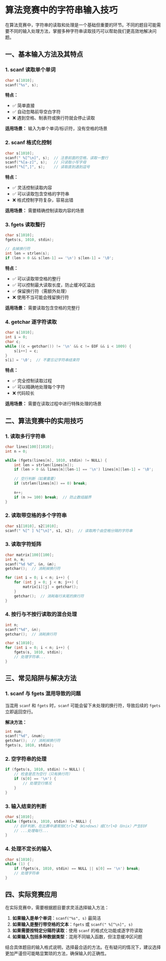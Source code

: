 # 算法竞赛中的字符串输入技巧

在算法竞赛中，字符串的读取和处理是一个基础但重要的环节。不同的题目可能需要不同的输入处理方法，掌握多种字符串读取技巧可以帮助我们更高效地解决问题。

## 一、基本输入方法及其特点

### 1. scanf 读取单个单词

```c
char s[1010];
scanf("%s", s);
```

**特点：**
- ✅ 简单直接
- ✅ 自动忽略前导空白字符
- ❌ 遇到空格、制表符或换行符就会停止读取

**适用场景：** 输入为单个单词/标识符，没有空格的场景

### 2. scanf 格式化控制

```c
char s[1010];
scanf(" %[^\n]", s);  // 注意前面的空格，读取一整行
scanf("%[a-z]", s);   // 只读取小写字母
scanf("%[^,]", s);    // 读取直到遇到逗号
```

**特点：**
- ✅ 灵活控制读取内容
- ✅ 可以读取包含空格的字符串
- ❌ 格式控制字符复杂，容易出错

**适用场景：** 需要精确控制读取内容的场景

### 3. fgets 读取整行

```c
char s[1010];
fgets(s, 1010, stdin);

// 去掉换行符
int len = strlen(s);
if (len > 0 && s[len-1] == '\n') s[len-1] = '\0';
```

**特点：**
- ✅ 可以读取带空格的整行
- ✅ 可以控制最大读取长度，防止缓冲区溢出
- ✅ 保留换行符（需额外处理）
- ❌ 使用不当可能会残留换行符

**适用场景：** 需要读取包含空格的完整行

### 4. getchar 逐字符读取

```c
char s[1010];
int i = 0;
char c;
while ((c = getchar()) != '\n' && c != EOF && i < 1009) {
    s[i++] = c;
}
s[i] = '\0';  // 不要忘记字符串结束符
```

**特点：**
- ✅ 完全控制读取过程
- ✅ 可以精确地处理每个字符
- ❌ 代码较长

**适用场景：** 需要在读取过程中进行特殊处理的场景

## 二、算法竞赛中的实用技巧

### 1. 读取多行字符串

```c
char lines[100][1010];
int n = 0;

while (fgets(lines[n], 1010, stdin) != NULL) {
    int len = strlen(lines[n]);
    if (len > 0 && lines[n][len-1] == '\n') lines[n][len-1] = '\0';
    
    // 空行判断（如果需要）
    if (strlen(lines[n]) == 0) break;
    
    n++;
    if (n >= 100) break;  // 防止数组越界
}
```

### 2. 读取带空格的多个字符串

```c
char s1[1010], s2[1010];
scanf(" %[^ ] %[^\n]", s1, s2);  // 读取两个由空格分隔的字符串
```

### 3. 读取字符矩阵

```c
char matrix[100][100];
int n, m;
scanf("%d %d", &n, &m);
getchar();  // 消耗掉换行符

for (int i = 0; i < n; i++) {
    for (int j = 0; j < m; j++) {
        matrix[i][j] = getchar();
    }
    getchar();  // 消耗每行末尾的换行符
}
```

### 4. 按行与不按行读取的混合处理

```c
int n;
scanf("%d", &n);
getchar();  // 消耗换行符

char s[1010];
for (int i = 0; i < n; i++) {
    fgets(s, 1010, stdin);
    // 处理字符串...
}
```

## 三、常见陷阱与解决方法

### 1. scanf 与 fgets 混用导致的问题

当混用 `scanf` 和 `fgets` 时，`scanf` 可能会留下未处理的换行符，导致后续的 `fgets` 立即返回空行。

**解决方法：**
```c
int num;
scanf("%d", &num);
getchar();  // 消耗掉换行符
fgets(s, 1010, stdin);
```

### 2. 空字符串的处理

```c
if (fgets(s, 1010, stdin) != NULL) {
    // 检查是否为空行（只有换行符）
    if (s[0] == '\n') {
        // 处理空行情况
    }
}
```

### 3. 输入结束的判断

```c
char s[1010];
while (fgets(s, 1010, stdin) != NULL) {
    // EOF判断，在比赛中通常按Ctrl+Z（Windows）或Ctrl+D（Unix）产生EOF
    // ...处理每行...
}
```

### 4. 处理不定长的输入

```c
char s[1010];
while (1) {
    if (fgets(s, 1010, stdin) == NULL || s[0] == '\n') break;
    // 处理字符串
}
```

## 四、实际竞赛应用

在实际竞赛中，需要根据题目要求灵活选择输入方法：

1. **如果输入是单个单词**：`scanf("%s", s)` 最简洁
2. **如果输入是整行带空格的文本**：`fgets` 或 `scanf(" %[^\n]", s)` 
3. **如果需要按特定分隔符读取**：使用 `scanf` 的格式化功能或逐字符读取
4. **如果输入包括多种数据类型**：混用不同输入函数，但注意缓冲区问题

结合具体题目的输入格式说明，选择最合适的方法。在有疑问的情况下，建议选择更加严谨但可能略显繁琐的方法，确保输入的正确性。
